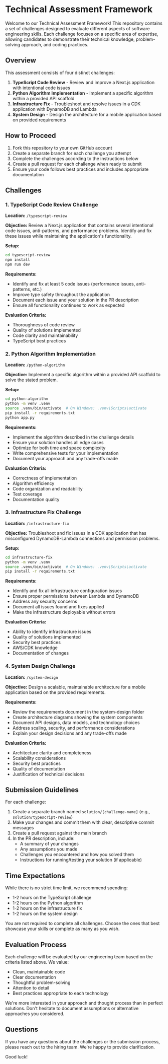 # Technical Assessment Framework

Welcome to our Technical Assessment Framework! This repository contains a set of challenges designed to evaluate different aspects of software engineering skills. Each challenge focuses on a specific area of expertise, allowing candidates to demonstrate their technical knowledge, problem-solving approach, and coding practices.

## Overview

This assessment consists of four distinct challenges:

1. **TypeScript Code Review** - Review and improve a Next.js application with intentional code issues
2. **Python Algorithm Implementation** - Implement a specific algorithm within a provided API scaffold
3. **Infrastructure Fix** - Troubleshoot and resolve issues in a CDK application with DynamoDB and Lambda
4. **System Design** - Design the architecture for a mobile application based on provided requirements

## How to Proceed

1. Fork this repository to your own GitHub account
2. Create a separate branch for each challenge you attempt
3. Complete the challenges according to the instructions below
4. Create a pull request for each challenge when ready to submit
5. Ensure your code follows best practices and includes appropriate documentation

## Challenges

### 1. TypeScript Code Review Challenge

**Location:** `/typescript-review`

**Objective:** Review a Next.js application that contains several intentional code issues, anti-patterns, and performance problems. Identify and fix these issues while maintaining the application's functionality.

**Setup:**
```bash
cd typescript-review
npm install
npm run dev
```

**Requirements:**
- Identify and fix at least 5 code issues (performance issues, anti-patterns, etc.)
- Improve type safety throughout the application
- Document each issue and your solution in the PR description
- Ensure all functionality continues to work as expected

**Evaluation Criteria:**
- Thoroughness of code review
- Quality of solutions implemented
- Code clarity and maintainability
- TypeScript best practices

### 2. Python Algorithm Implementation

**Location:** `/python-algorithm`

**Objective:** Implement a specific algorithm within a provided API scaffold to solve the stated problem.

**Setup:**
```bash
cd python-algorithm
python -m venv .venv
source .venv/bin/activate  # On Windows: .venv\Scripts\activate
pip install -r requirements.txt
python app.py
```

**Requirements:**
- Implement the algorithm described in the challenge details
- Ensure your solution handles all edge cases
- Optimize for both time and space complexity
- Write comprehensive tests for your implementation
- Document your approach and any trade-offs made

**Evaluation Criteria:**
- Correctness of implementation
- Algorithm efficiency
- Code organization and readability
- Test coverage
- Documentation quality

### 3. Infrastructure Fix Challenge

**Location:** `/infrastructure-fix`

**Objective:** Troubleshoot and fix issues in a CDK application that has misconfigured DynamoDB-Lambda connections and permission problems.

**Setup:**
```bash
cd infrastructure-fix
python -m venv .venv
source .venv/bin/activate  # On Windows: .venv\Scripts\activate
pip install -r requirements.txt
```

**Requirements:**
- Identify and fix all infrastructure configuration issues
- Ensure proper permissions between Lambda and DynamoDB
- Address any security concerns
- Document all issues found and fixes applied
- Make the infrastructure deployable without errors

**Evaluation Criteria:**
- Ability to identify infrastructure issues
- Quality of solutions implemented
- Security best practices
- AWS/CDK knowledge
- Documentation of changes

### 4. System Design Challenge

**Location:** `/system-design`

**Objective:** Design a scalable, maintainable architecture for a mobile application based on the provided requirements.

**Requirements:**
- Review the requirements document in the system-design folder
- Create architecture diagrams showing the system components
- Document API designs, data models, and technology choices
- Address scaling, security, and performance considerations
- Explain your design decisions and any trade-offs made

**Evaluation Criteria:**
- Architecture clarity and completeness
- Scalability considerations
- Security best practices
- Quality of documentation
- Justification of technical decisions

## Submission Guidelines

For each challenge:

1. Create a separate branch named `solution/[challenge-name]` (e.g., `solution/typescript-review`)
2. Make your changes and commit them with clear, descriptive commit messages
3. Create a pull request against the main branch
4. In the PR description, include:
   - A summary of your changes
   - Any assumptions you made
   - Challenges you encountered and how you solved them
   - Instructions for running/testing your solution (if applicable)

## Time Expectations

While there is no strict time limit, we recommend spending:
- 1-2 hours on the TypeScript challenge
- 1-2 hours on the Python algorithm
- 1-2 hours on the infrastructure fix
- 1-2 hours on the system design

You are not required to complete all challenges. Choose the ones that best showcase your skills or complete as many as you wish.

## Evaluation Process

Each challenge will be evaluated by our engineering team based on the criteria listed above. We value:
- Clean, maintainable code
- Clear documentation
- Thoughtful problem-solving
- Attention to detail
- Best practices appropriate to each technology

We're more interested in your approach and thought process than in perfect solutions. Don't hesitate to document assumptions or alternative approaches you considered.

## Questions

If you have any questions about the challenges or the submission process, please reach out to the hiring team. We're happy to provide clarification.

Good luck!
